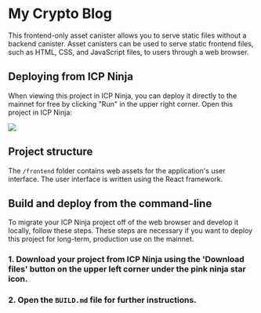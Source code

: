 # My Crypto Blog

This frontend-only asset canister allows you to serve static files without a backend canister.
Asset canisters can be used to serve static frontend files, such as HTML, CSS, and JavaScript files, to users through a web browser.

## Deploying from ICP Ninja

When viewing this project in ICP Ninja, you can deploy it directly to the mainnet for free by clicking "Run" in the upper right corner. Open this project in ICP Ninja:

[![](https://icp.ninja/assets/open.svg)](https://icp.ninja/i?g=https://github.com/miguelrfernandes/My-Crypto-Blog)

## Project structure

The `/frontend` folder contains web assets for the application's user interface. The user interface is written using the React framework.

## Build and deploy from the command-line

To migrate your ICP Ninja project off of the web browser and develop it locally, follow these steps. These steps are necessary if you want to deploy this project for long-term, production use on the mainnet.

### 1. Download your project from ICP Ninja using the 'Download files' button on the upper left corner under the pink ninja star icon.

### 2. Open the `BUILD.md` file for further instructions.
